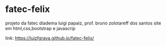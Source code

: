 # fatec-felix
projeto da fatec diadema luigi papaiz, prof. bruno zolotareff dos santos 
site em html,css,bootstrap e javascrip


link: https://luizfgrava.github.io/fatec-felix/
